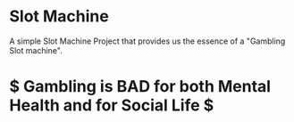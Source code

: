 # Slot Machine

A simple Slot Machine Project that provides us the essence of a "Gambling Slot machine".

# **$ Gambling is BAD for both Mental Health and for Social Life $**
